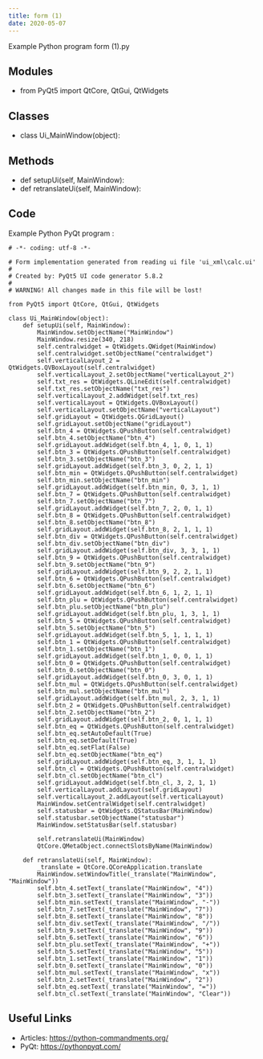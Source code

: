 ```yaml
---
title: form (1)
date: 2020-05-07
---
```

Example Python program form (1).py

## Modules

* from PyQt5 import QtCore, QtGui, QtWidgets

## Classes

* class Ui_MainWindow(object):

## Methods

* def setupUi(self, MainWindow):
* def retranslateUi(self, MainWindow):

## Code

Example Python PyQt program :

    # -*- coding: utf-8 -*-
    
    # Form implementation generated from reading ui file 'ui_xml\calc.ui'
    #
    # Created by: PyQt5 UI code generator 5.8.2
    #
    # WARNING! All changes made in this file will be lost!
    
    from PyQt5 import QtCore, QtGui, QtWidgets
    
    class Ui_MainWindow(object):
        def setupUi(self, MainWindow):
            MainWindow.setObjectName("MainWindow")
            MainWindow.resize(340, 218)
            self.centralwidget = QtWidgets.QWidget(MainWindow)
            self.centralwidget.setObjectName("centralwidget")
            self.verticalLayout_2 = QtWidgets.QVBoxLayout(self.centralwidget)
            self.verticalLayout_2.setObjectName("verticalLayout_2")
            self.txt_res = QtWidgets.QLineEdit(self.centralwidget)
            self.txt_res.setObjectName("txt_res")
            self.verticalLayout_2.addWidget(self.txt_res)
            self.verticalLayout = QtWidgets.QVBoxLayout()
            self.verticalLayout.setObjectName("verticalLayout")
            self.gridLayout = QtWidgets.QGridLayout()
            self.gridLayout.setObjectName("gridLayout")
            self.btn_4 = QtWidgets.QPushButton(self.centralwidget)
            self.btn_4.setObjectName("btn_4")
            self.gridLayout.addWidget(self.btn_4, 1, 0, 1, 1)
            self.btn_3 = QtWidgets.QPushButton(self.centralwidget)
            self.btn_3.setObjectName("btn_3")
            self.gridLayout.addWidget(self.btn_3, 0, 2, 1, 1)
            self.btn_min = QtWidgets.QPushButton(self.centralwidget)
            self.btn_min.setObjectName("btn_min")
            self.gridLayout.addWidget(self.btn_min, 0, 3, 1, 1)
            self.btn_7 = QtWidgets.QPushButton(self.centralwidget)
            self.btn_7.setObjectName("btn_7")
            self.gridLayout.addWidget(self.btn_7, 2, 0, 1, 1)
            self.btn_8 = QtWidgets.QPushButton(self.centralwidget)
            self.btn_8.setObjectName("btn_8")
            self.gridLayout.addWidget(self.btn_8, 2, 1, 1, 1)
            self.btn_div = QtWidgets.QPushButton(self.centralwidget)
            self.btn_div.setObjectName("btn_div")
            self.gridLayout.addWidget(self.btn_div, 3, 3, 1, 1)
            self.btn_9 = QtWidgets.QPushButton(self.centralwidget)
            self.btn_9.setObjectName("btn_9")
            self.gridLayout.addWidget(self.btn_9, 2, 2, 1, 1)
            self.btn_6 = QtWidgets.QPushButton(self.centralwidget)
            self.btn_6.setObjectName("btn_6")
            self.gridLayout.addWidget(self.btn_6, 1, 2, 1, 1)
            self.btn_plu = QtWidgets.QPushButton(self.centralwidget)
            self.btn_plu.setObjectName("btn_plu")
            self.gridLayout.addWidget(self.btn_plu, 1, 3, 1, 1)
            self.btn_5 = QtWidgets.QPushButton(self.centralwidget)
            self.btn_5.setObjectName("btn_5")
            self.gridLayout.addWidget(self.btn_5, 1, 1, 1, 1)
            self.btn_1 = QtWidgets.QPushButton(self.centralwidget)
            self.btn_1.setObjectName("btn_1")
            self.gridLayout.addWidget(self.btn_1, 0, 0, 1, 1)
            self.btn_0 = QtWidgets.QPushButton(self.centralwidget)
            self.btn_0.setObjectName("btn_0")
            self.gridLayout.addWidget(self.btn_0, 3, 0, 1, 1)
            self.btn_mul = QtWidgets.QPushButton(self.centralwidget)
            self.btn_mul.setObjectName("btn_mul")
            self.gridLayout.addWidget(self.btn_mul, 2, 3, 1, 1)
            self.btn_2 = QtWidgets.QPushButton(self.centralwidget)
            self.btn_2.setObjectName("btn_2")
            self.gridLayout.addWidget(self.btn_2, 0, 1, 1, 1)
            self.btn_eq = QtWidgets.QPushButton(self.centralwidget)
            self.btn_eq.setAutoDefault(True)
            self.btn_eq.setDefault(True)
            self.btn_eq.setFlat(False)
            self.btn_eq.setObjectName("btn_eq")
            self.gridLayout.addWidget(self.btn_eq, 3, 1, 1, 1)
            self.btn_cl = QtWidgets.QPushButton(self.centralwidget)
            self.btn_cl.setObjectName("btn_cl")
            self.gridLayout.addWidget(self.btn_cl, 3, 2, 1, 1)
            self.verticalLayout.addLayout(self.gridLayout)
            self.verticalLayout_2.addLayout(self.verticalLayout)
            MainWindow.setCentralWidget(self.centralwidget)
            self.statusbar = QtWidgets.QStatusBar(MainWindow)
            self.statusbar.setObjectName("statusbar")
            MainWindow.setStatusBar(self.statusbar)
    
            self.retranslateUi(MainWindow)
            QtCore.QMetaObject.connectSlotsByName(MainWindow)
    
        def retranslateUi(self, MainWindow):
            _translate = QtCore.QCoreApplication.translate
            MainWindow.setWindowTitle(_translate("MainWindow", "MainWindow"))
            self.btn_4.setText(_translate("MainWindow", "4"))
            self.btn_3.setText(_translate("MainWindow", "3"))
            self.btn_min.setText(_translate("MainWindow", "-"))
            self.btn_7.setText(_translate("MainWindow", "7"))
            self.btn_8.setText(_translate("MainWindow", "8"))
            self.btn_div.setText(_translate("MainWindow", "/"))
            self.btn_9.setText(_translate("MainWindow", "9"))
            self.btn_6.setText(_translate("MainWindow", "6"))
            self.btn_plu.setText(_translate("MainWindow", "+"))
            self.btn_5.setText(_translate("MainWindow", "5"))
            self.btn_1.setText(_translate("MainWindow", "1"))
            self.btn_0.setText(_translate("MainWindow", "0"))
            self.btn_mul.setText(_translate("MainWindow", "x"))
            self.btn_2.setText(_translate("MainWindow", "2"))
            self.btn_eq.setText(_translate("MainWindow", "="))
            self.btn_cl.setText(_translate("MainWindow", "Clear"))
    
    

## Useful Links

- Articles: https://python-commandments.org/
- PyQt: https://pythonpyqt.com/

